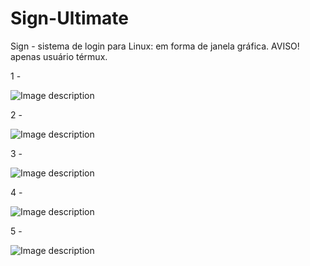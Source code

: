 # Sign-Ultimate
Sign - sistema de login para Linux: em forma de janela gráfica. AVISO!  apenas usuário térmux.

1 -

![Image description](https://github.com/Oll1v3r/Sign-Ultimate/blob/master/config/images/Scren01.png)

2 -

![Image description](https://github.com/Oll1v3r/Sign-Ultimate/blob/master/config/images/Scren02.png)

3 -

![Image description](https://github.com/Oll1v3r/Sign-Ultimate/blob/master/config/images/Scren03.png)

4 -

![Image description](https://github.com/Oll1v3r/Sign-Ultimate/blob/master/config/images/Scren04.png)

5 -

![Image description](https://github.com/Oll1v3r/Sign-Ultimate/blob/master/config/images/Scren05.png)
